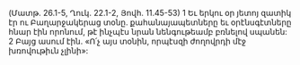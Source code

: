 (Մատթ. 26.1-5, Ղուկ. 22.1-2, Յովհ. 11.45-53)
1 Եւ երկու օր յետոյ զատիկ էր ու Բաղարջակերաց տօնը. քահանայապետները եւ օրէնսգէտները հնար էին որոնում, թէ ինչպէս նրան նենգութեամբ բռնելով սպանեն: 2 Բայց ասում էին. «Ո՛չ այս տօնին, որպէսզի ժողովրդի մէջ խռովութիւն չլինի»:
